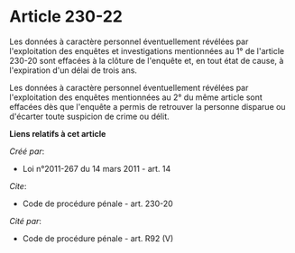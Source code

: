 # Article 230-22

Les données à caractère personnel éventuellement révélées par l'exploitation des enquêtes et investigations mentionnées au 1°
de l'article 230-20 sont effacées à la clôture de l'enquête et, en tout état de cause, à l'expiration d'un délai de trois
ans. 

Les données à caractère personnel éventuellement révélées par l'exploitation des enquêtes mentionnées au 2° du même article
sont effacées dès que l'enquête a permis de retrouver la personne disparue ou d'écarter toute suspicion de crime ou délit.

**Liens relatifs à cet article**

_Créé par_:

  - Loi n°2011-267 du 14 mars 2011 - art. 14

_Cite_:

  - Code de procédure pénale - art. 230-20

_Cité par_:

  - Code de procédure pénale - art. R92 (V)
